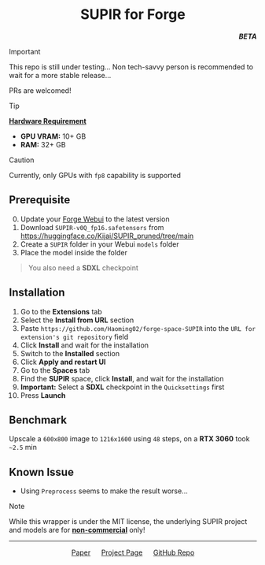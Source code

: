 <h1 align="center">SUPIR for Forge</h1>
<p align="right"><b><i>BETA</i></b></p>

> [!IMPORTANT]
> This repo is still under testing... Non tech-savvy person is recommended to wait for a more stable release...
>
> PRs are welcomed!

> [!TIP]
> <ins><b>Hardware Requirement</b></ins>
> - **GPU VRAM:** 10+ GB
> - **RAM:** 32+ GB

> [!CAUTION]
> Currently, only GPUs with `fp8` capability is supported

## Prerequisite
0. Update your [Forge Webui](https://github.com/lllyasviel/stable-diffusion-webui-forge) to the latest version
1. Download `SUPIR-v0Q_fp16.safetensors` from https://huggingface.co/Kijai/SUPIR_pruned/tree/main
2. Create a `SUPIR` folder in your Webui `models` folder
3. Place the model inside the folder

> You also need a **SDXL** checkpoint

## Installation
1. Go to the **Extensions** tab
2. Select the **Install from URL** section
3. Paste `https://github.com/Haoming02/forge-space-SUPIR` into the `URL for extension's git repository` field
4. Click **Install** and wait for the installation
5. Switch to the **Installed** section
6. Click **Apply and restart UI**
7. Go to the **Spaces** tab
8. Find the **SUPIR** space, click **Install**, and wait for the installation
9. **Important:** Select a **SDXL** checkpoint in the `Quicksettings` first
10. Press **Launch**

## Benchmark

Upscale a `600x800` image to `1216x1600` using `48` steps, on a **RTX 3060** took `~2.5` min

## Known Issue

- Using `Preprocess` seems to make the result worse...

> [!NOTE]
> While this wrapper is under the MIT license, the underlying SUPIR project and models are for **[non-commercial](https://github.com/Fanghua-Yu/SUPIR/blob/master/LICENSE)** only!

<hr>

<p align="center">
    <a href="https://arxiv.org/abs/2401.13627">Paper</a> &emsp; <a href="http://supir.xpixel.group/">Project Page</a> &emsp; <a href="https://github.com/Fanghua-Yu/SUPIR">GitHub Repo</a>
</p>
